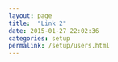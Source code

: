 ```yaml
---
layout: page
title:  "Link 2"
date: 2015-01-27 22:02:36
categories: setup
permalink: /setup/users.html
---
```




